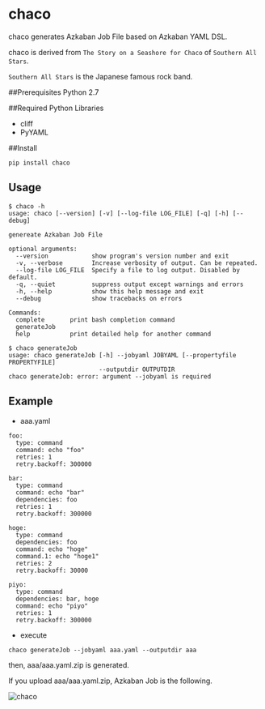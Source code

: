 # chaco

chaco generates Azkaban Job File based on Azkaban YAML DSL.

chaco is derived from ```The Story on a Seashore for Chaco``` of ```Southern All Stars```.

```Southern All Stars``` is the Japanese famous rock band.

##Prerequisites
Python 2.7

##Required Python Libraries
* cliff
* PyYAML

##Install
```
pip install chaco
```

Usage
----------

```
$ chaco -h
usage: chaco [--version] [-v] [--log-file LOG_FILE] [-q] [-h] [--debug]

genereate Azkaban Job File

optional arguments:
  --version            show program's version number and exit
  -v, --verbose        Increase verbosity of output. Can be repeated.
  --log-file LOG_FILE  Specify a file to log output. Disabled by default.
  -q, --quiet          suppress output except warnings and errors
  -h, --help           show this help message and exit
  --debug              show tracebacks on errors

Commands:
  complete       print bash completion command
  generateJob
  help           print detailed help for another command
```

```
$ chaco generateJob
usage: chaco generateJob [-h] --jobyaml JOBYAML [--propertyfile PROPERTYFILE]
                         --outputdir OUTPUTDIR
chaco generateJob: error: argument --jobyaml is required
```

Example
----------

* aaa.yaml

```
foo:
  type: command
  command: echo "foo"
  retries: 1
  retry.backoff: 300000

bar:
  type: command
  command: echo "bar"
  dependencies: foo
  retries: 1
  retry.backoff: 300000

hoge:
  type: command
  dependencies: foo
  command: echo "hoge"
  command.1: echo "hoge1"
  retries: 2
  retry.backoff: 30000

piyo:
  type: command
  dependencies: bar, hoge
  command: echo "piyo"
  retries: 1
  retry.backoff: 300000
```

* execute
```
chaco generateJob --jobyaml aaa.yaml --outputdir aaa
```

then, aaa/aaa.yaml.zip is generated.

If you upload aaa/aaa.yaml.zip, Azkaban Job is the following.

![chaco](screenshot/azkaban_job.png)
